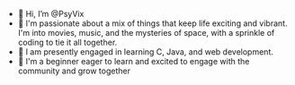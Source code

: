 - 👋 Hi, I’m @PsyVix
- 👀 I'm passionate about a mix of things that keep life exciting and vibrant. I'm into movies, music, and the mysteries of space, with a sprinkle of coding to tie it all together.
- 🌱 I am presently engaged in learning C, Java, and web development.
- 💞️ I'm a beginner eager to learn and excited to engage with the community and grow together


<!---
PsyVix/PsyVix is a ✨ special ✨ repository because its `README.md` (this file) appears on your GitHub profile.
You can click the Preview link to take a look at your changes.
--->
